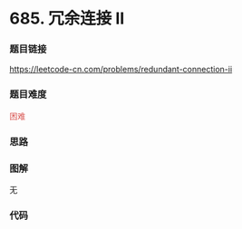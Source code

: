# 685. 冗余连接 II

### 题目链接

https://leetcode-cn.com/problems/redundant-connection-ii

### 题目难度

<font color=#D9534F>困难</font>

### 思路



### 图解

无

### 代码

```python
```